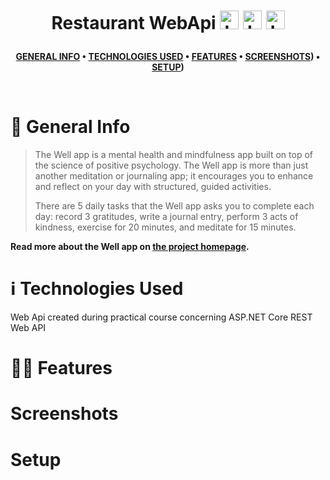 <br />
<h1>
<p align="center">
  <br>Restaurant WebApi 
  <img src="https://raw.githubusercontent.com/gildean/foodicon/HEAD/favicons/Hamburger.ico" alt="Logo" width="30" height="30">
  <img src="https://raw.githubusercontent.com/gildean/foodicon/HEAD/favicons/French_Fries.ico" alt="Logo" width="30" height="30">
  <img src="https://raw.githubusercontent.com/gildean/foodicon/HEAD/favicons/Green_Salad.ico" alt="Logo" width="30" height="30">
</h1>
</p>

<div align="center">

**[GENERAL INFO](https://github.com/patrykkaczynski/Restaurant-Web-Api#-general-info) • 
[TECHNOLOGIES USED](https://github.com/patrykkaczynski/Restaurant-Web-Api#-technologies-used) • 
[FEATURES](https://github.com/patrykkaczynski/Restaurant-Web-Api#-features) • 
[SCREENSHOTS](https://github.com/patrykkaczynski/Restaurant-Web-Api#-screenshots)) • 
[SETUP](https://github.com/patrykkaczynski/Restaurant-Web-Api#-setup))**

</div>

<br />

# 🧐 General Info

> The Well app is a mental health and mindfulness app built on top of the science of positive psychology. The Well app is more than just another meditation or journaling app; it encourages you to enhance and reflect on your day with structured, guided activities.
> 
> There are 5 daily tasks that the Well app asks you to complete each day: record 3 gratitudes, write a journal entry, perform 3 acts of kindness, exercise for 20 minutes, and meditate for 15 minutes.

**Read more about the Well app on [the project homepage](https://projects.colegaw.in/well-app?utm_source=GitHub&utm_medium=readme&utm_campaign=well_app_readme).**


# :information_source: Technologies Used
Web Api created during practical course concerning ASP.NET Core REST Web API

# 😵‍💫 Features

# Screenshots

# Setup
